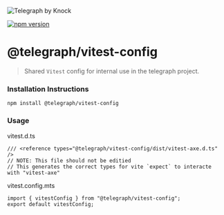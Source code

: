 ![Telegraph by Knock](https://github.com/knocklabs/telegraph/assets/29106675/11a9e54e-2388-4c5d-9769-16099c5de9dc)

[![npm version](https://img.shields.io/npm/v/@telegraph/vitest-config.svg)](https://www.npmjs.com/package/@telegraph/vitest-config)

# @telegraph/vitest-config
> Shared `Vitest` config for internal use in the telegraph project.


### Installation Instructions

```
npm install @telegraph/vitest-config
```

### Usage

vitest.d.ts
```
/// <reference types="@telegraph/vitest-config/dist/vitest-axe.d.ts" />
// NOTE: This file should not be editied
// This generates the correct types for vite `expect` to interacte with "vitest-axe"
```

vitest.config.mts
```
import { vitestConfig } from "@telegraph/vitest-config";
export default vitestConfig;
```

